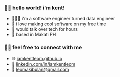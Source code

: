 ### 👋🏼 hello world! i'm kent!

- 👨🏼‍💻 i'm a software engineer turned data engineer
- 💖 i love making cool software on my free time
- 📣 would talk over tech for hours
- 📌 based in Makati PH


### 👍🏼 feel free to connect with me
- 🌐 [iamkentleom.github.io](https://iamkentleom.github.io)
- 🏢 [linkedin.com/in/iamkentleom](https://linkedin.com/in/iamkentleom)
- 📧 [leomakibulan@gmail.com](mailto:leomakibulan@gmail.com)
